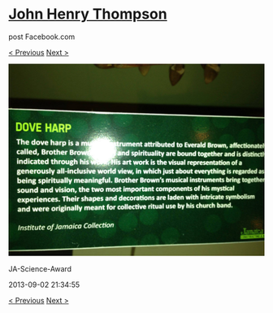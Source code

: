 # [John Henry Thompson](../README.md)
post Facebook.com

[< Previous](2013-09-02-14.md) [Next >](2013-09-02-16.md)

[![](../media/2013-09-02/JA-Science-Award-4.jpg)](../README.md)

JA-Science-Award

2013-09-02 21:34:55

[< Previous](2013-09-02-14.md) [Next >](2013-09-02-16.md)